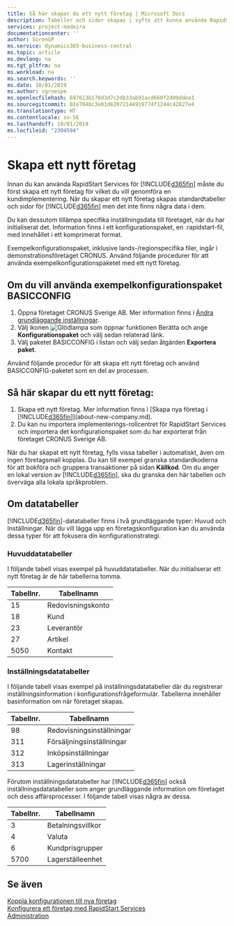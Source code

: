 ```yaml
---
title: Så här skapar du ett nytt företag | Microsoft Docs
description: Tabeller och sidor skapas i syfte att kunna använda RapidStart Services, men de innehåller inga data.
services: project-madeira
documentationcenter: ''
author: SorenGP
ms.service: dynamics365-business-central
ms.topic: article
ms.devlang: na
ms.tgt_pltfrm: na
ms.workload: na
ms.search.keywords: ''
ms.date: 10/01/2019
ms.author: sgroespe
ms.openlocfilehash: 697613b170d3d7c2db33ab91acd660f2d09ddea1
ms.sourcegitcommit: 02e704bc3e01d62072144919774f1244c42827e4
ms.translationtype: HT
ms.contentlocale: sv-SE
ms.lasthandoff: 10/01/2019
ms.locfileid: "2304594"
---
```

# <a name="create-a-new-company"></a>Skapa ett nytt företag
Innan du kan använda RapidStart Services för [!INCLUDE[d365fin](includes/d365fin_md.md)] måste du först skapa ett nytt företag för vilket du vill genomföra en kundimplementering. När du skapar ett nytt företag skapas standardtabeller och sidor för [!INCLUDE[d365fin](includes/d365fin_md.md)] men det inte finns några data i dem.

Du kan dessutom tillämpa specifika inställningsdata till företaget, när du har initialiserat det. Information finns i ett konfigurationspaket, en .rapidstart-fil, med innehållet i ett komprimerat format.  

Exempelkonfigurationspaket, inklusive lands-/regionspecifika filer, ingår i demonstrationsföretaget CRONUS. Använd följande procedurer för att använda exempelkonfigurationspaketet med ett nytt företag.  

## <a name="to-use-the-sample-basicconfig-configuration-package"></a>Om du vill använda exempelkonfigurationspaket BASICCONFIG  
1. Öppna företaget CRONUS Sverige AB. Mer information finns i [Ändra grundläggande inställningar](ui-change-basic-settings.md).
2. Välj ikonen ![Glödlampa som öppnar funktionen Berätta](media/ui-search/search_small.png "Berätta vad du vill göra") och ange **Konfigurationspaket** och välj sedan relaterad länk.  
3. Välj paketet BASICCONFIG i listan och välj sedan åtgärden **Exportera paket**.  

Använd följande procedur för att skapa ett nytt företag och använd BASICCONFIG-paketet som en del av processen.  

## <a name="to-create-a-new-company"></a>Så här skapar du ett nytt företag:  
1. Skapa ett nytt företag. Mer information finns i [Skapa nya företag i [!INCLUDE[d365fin](includes/d365fin_md.md)]](about-new-company.md).
2. Du kan nu importera implementerings-rollcentret för RapidStart Services och importera det konfigurationspaket som du har exporterat från företaget CRONUS Sverige AB.

När du har skapat ett nytt företag, fylls vissa tabeller i automatiskt, även om ingen företagsmall kopplas. Du kan till exempel granska standardkoderna för att bokföra och gruppera transaktioner på sidan **Källkod**. Om du anger en lokal version av [!INCLUDE[d365fin](includes/d365fin_md.md)], ska du granska den här tabellen och överväga alla lokala språkproblem.

## <a name="about-data-tables"></a>Om datatabeller
[!INCLUDE[d365fin](includes/d365fin_md.md)]-datatabeller finns i två grundläggande typer: Huvud och Inställningar. När du vill lägga upp en företagskonfiguration kan du använda dessa typer för att fokusera din konfigurationstrategi.  

### <a name="master-data-tables"></a>Huvuddatatabeller  
I följande tabell visas exempel på huvuddatatabeller. När du initialiserar ett nytt företag är de här tabellerna tomma.  

|Tabellnr.|Tabellnamn|  
|-------------------|--------------------|  
|15|Redovisningskonto|  
|18|Kund|  
|23|Leverantör|  
|27|Artikel|  
|5050|Kontakt|  

### <a name="setup-data-tables"></a>Inställningsdatatabeller  
I följande tabell visas exempel på inställningsdatatabeller där du registrerar inställningsinformation i konfigurationsfrågeformulär. Tabellerna innehåller basinformation om när företaget skapas.  

|Tabellnr.|Tabellnamn|  
|-------------------|--------------------|  
|98|Redovisningsinställningar|  
|311|Försäljningsinställningar|  
|312|Inköpsinställningar|  
|313|Lagerinställningar|  

Förutom inställningsdatatabeller har [!INCLUDE[d365fin](includes/d365fin_md.md)] också inställningsdatatabeller som anger grundläggande information om företaget och dess affärsprocesser. I följande tabell visas några av dessa.  

|Tabellnr.|Tabellnamn|  
|-------------------|--------------------|  
|3|Betalningsvillkor|  
|4|Valuta|  
|6|Kundprisgrupper|  
|5700|Lagerställeenhet|

  

## <a name="see-also"></a>Se även  
[Koppla konfigurationen till nya företag](admin-apply-configuration-to-new-companies.md)  
[Konfigurera ett företag med RapidStart Services](admin-set-up-a-company-with-rapidstart.md)  
[Administration](admin-setup-and-administration.md)
